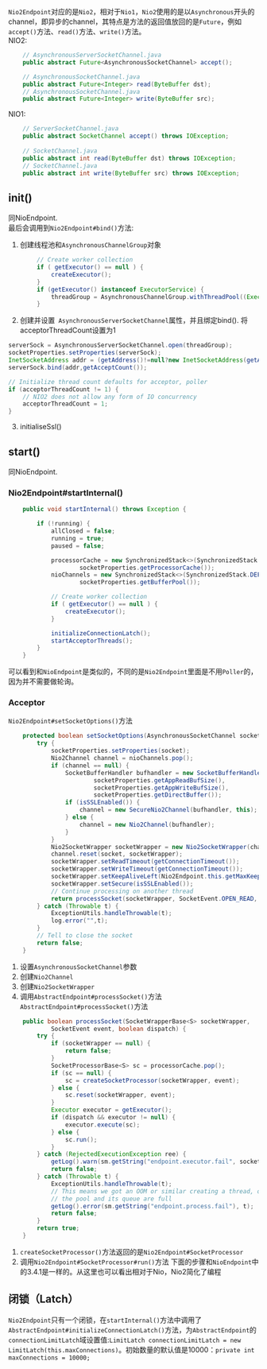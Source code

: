 `Nio2Endpoint`对应的是`Nio2`，相对于`Nio1`，`Nio2`使用的是以`Asynchronous`开头的channel，即异步的channel，其特点是方法的返回值放回的是`Future`，例如`accept()`方法、`read()`方法、`write()`方法。</br>
NIO2:
```java
    // AsynchronousServerSocketChannel.java
    public abstract Future<AsynchronousSocketChannel> accept();

    // AsynchronousSocketChannel.java
    public abstract Future<Integer> read(ByteBuffer dst);
    // AsynchronousSocketChannel.java
    public abstract Future<Integer> write(ByteBuffer src);

```

NIO1:
```java
    // ServerSocketChannel.java
    public abstract SocketChannel accept() throws IOException;
    
    // SocketChannel.java
    public abstract int read(ByteBuffer dst) throws IOException;
    // SocketChannel.java
    public abstract int write(ByteBuffer src) throws IOException;

```
## init()
同NioEndpoint. </br>
最后会调用到`Nio2Endpoint#bind()`方法:</br>
1. 创建线程池和`AsynchronousChannelGroup`对象
```java
        // Create worker collection
        if ( getExecutor() == null ) {
            createExecutor();
        }
        if (getExecutor() instanceof ExecutorService) {
            threadGroup = AsynchronousChannelGroup.withThreadPool((ExecutorService) getExecutor());
        }
```
2. 创建并设置` AsynchronousServerSocketChannel`属性，并且绑定bind(). 将acceptorThreadCount设置为1
```java
serverSock = AsynchronousServerSocketChannel.open(threadGroup);
socketProperties.setProperties(serverSock);
InetSocketAddress addr = (getAddress()!=null?new InetSocketAddress(getAddress(),getPort()):new InetSocketAddress(getPort()));
serverSock.bind(addr,getAcceptCount());

// Initialize thread count defaults for acceptor, poller
if (acceptorThreadCount != 1) {
    // NIO2 does not allow any form of IO concurrency
    acceptorThreadCount = 1;
}
```
3. initialiseSsl()

## start()
同NioEndpoint. </br>
### Nio2Endpoint#startInternal()
```java
    public void startInternal() throws Exception {

        if (!running) {
            allClosed = false;
            running = true;
            paused = false;

            processorCache = new SynchronizedStack<>(SynchronizedStack.DEFAULT_SIZE,
                    socketProperties.getProcessorCache());
            nioChannels = new SynchronizedStack<>(SynchronizedStack.DEFAULT_SIZE,
                    socketProperties.getBufferPool());

            // Create worker collection
            if ( getExecutor() == null ) {
                createExecutor();
            }

            initializeConnectionLatch();
            startAcceptorThreads();
        }
    }

```
可以看到和`NioEndpoint`是类似的，不同的是`Nio2Endpoint`里面是不用`Poller`的，因为并不需要做轮询。
### Acceptor
`Nio2Endpoint#setSocketOptions()`方法
```java
    protected boolean setSocketOptions(AsynchronousSocketChannel socket) {
        try {
            socketProperties.setProperties(socket);
            Nio2Channel channel = nioChannels.pop();
            if (channel == null) {
                SocketBufferHandler bufhandler = new SocketBufferHandler(
                        socketProperties.getAppReadBufSize(),
                        socketProperties.getAppWriteBufSize(),
                        socketProperties.getDirectBuffer());
                if (isSSLEnabled()) {
                    channel = new SecureNio2Channel(bufhandler, this);
                } else {
                    channel = new Nio2Channel(bufhandler);
                }
            }
            Nio2SocketWrapper socketWrapper = new Nio2SocketWrapper(channel, this);
            channel.reset(socket, socketWrapper);
            socketWrapper.setReadTimeout(getConnectionTimeout());
            socketWrapper.setWriteTimeout(getConnectionTimeout());
            socketWrapper.setKeepAliveLeft(Nio2Endpoint.this.getMaxKeepAliveRequests());
            socketWrapper.setSecure(isSSLEnabled());
            // Continue processing on another thread
            return processSocket(socketWrapper, SocketEvent.OPEN_READ, true);
        } catch (Throwable t) {
            ExceptionUtils.handleThrowable(t);
            log.error("",t);
        }
        // Tell to close the socket
        return false;
    }
```
1. 设置`AsynchronousSocketChannel`参数
2. 创建`Nio2Channel`
3. 创建`Nio2SocketWrapper`
4. 调用`AbstractEndpoint#processSocket()`方法
`AbstractEndpoint#processSocket()`方法
```java
    public boolean processSocket(SocketWrapperBase<S> socketWrapper,
            SocketEvent event, boolean dispatch) {
        try {
            if (socketWrapper == null) {
                return false;
            }
            SocketProcessorBase<S> sc = processorCache.pop();
            if (sc == null) {
                sc = createSocketProcessor(socketWrapper, event);
            } else {
                sc.reset(socketWrapper, event);
            }
            Executor executor = getExecutor();
            if (dispatch && executor != null) {
                executor.execute(sc);
            } else {
                sc.run();
            }
        } catch (RejectedExecutionException ree) {
            getLog().warn(sm.getString("endpoint.executor.fail", socketWrapper) , ree);
            return false;
        } catch (Throwable t) {
            ExceptionUtils.handleThrowable(t);
            // This means we got an OOM or similar creating a thread, or that
            // the pool and its queue are full
            getLog().error(sm.getString("endpoint.process.fail"), t);
            return false;
        }
        return true;
    }
```
1. `createSocketProcessor()`方法返回的是`Nio2Endpoint#SocketProcessor`
2. 调用`Nio2Endpoint#SocketProcessor#run()`方法
下面的步骤和`NioEndpoint`中的3.4.1是一样的。从这里也可以看出相对于Nio，Nio2简化了编程
## 闭锁（Latch）
`Nio2Endpoint`只有一个闭锁，在`startInternal()`方法中调用了`AbstractEndpoint#initializeConnectionLatch()`方法，为`AbstractEndpoint`的`connectionLimitLatch`域设置值:`LimitLatch connectionLimitLatch = new LimitLatch(this.maxConnections)`。初始数量的默认值是10000：`private int maxConnections = 10000;`
